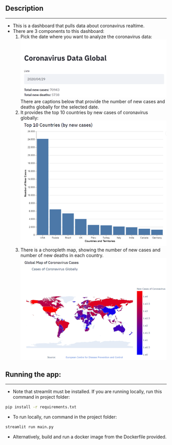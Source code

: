 ## Description
---
* This is a dashboard that pulls data about coronavirus realtime.
* There are 3 components to this dashboard:
    1. Pick the date where you want to analyze the coronavirus data:
    ![Calendar](screenshots/date.PNG)
    There are captions below that provide the number of new cases and deaths globally for the selected date.
    2. It provides the top 10 countries by new cases of coronavirus globally:
    ![Top 10 Countries](screenshots/top_10_countries.PNG)
    3. There is a choropleth map, showing the number of new cases and number of new deaths in each country.
    ![Choropleth Map](screenshots/choropleth.PNG)

## Running the app:
---
* Note that streamlit must be installed. If you are running locally, run this command in project folder:
```bash
pip install -r requirements.txt
```
* To run locally, run command in the project folder:
```bash
streamlit run main.py 
```
* Alternatively, build and run a docker image from the Dockerfile provided.